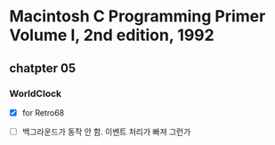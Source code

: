 
# Macintosh C Programming Primer Volume I, 2nd edition, 1992

## chatpter 05

### WorldClock

- [x] for Retro68

- [ ] 백그라운드가 동작 안 함. 이벤트 처리가 빠져 그런가



